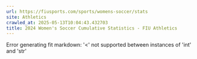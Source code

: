```yaml
---
url: https://fiusports.com/sports/womens-soccer/stats
site: Athletics
crawled_at: 2025-05-13T10:04:43.432703
title: 2024 Women's Soccer Cumulative Statistics - FIU Athletics
---
```


Error generating fit markdown: '<' not supported between instances of 'int' and 'str'